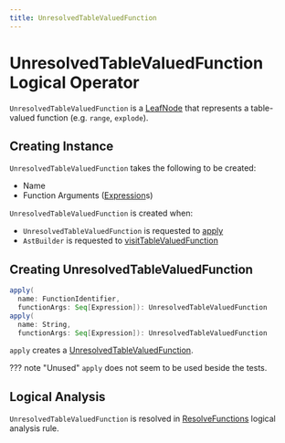 ```yaml
---
title: UnresolvedTableValuedFunction
---
```


# UnresolvedTableValuedFunction Logical Operator

`UnresolvedTableValuedFunction` is a [LeafNode](LeafNode.md) that represents a table-valued function (e.g. `range`, `explode`).

## Creating Instance

`UnresolvedTableValuedFunction` takes the following to be created:

* <span id="name"> Name
* <span id="functionArgs"> Function Arguments ([Expression](../expressions/Expression.md)s)

`UnresolvedTableValuedFunction` is created when:

* `UnresolvedTableValuedFunction` is requested to [apply](#apply)
* `AstBuilder` is requested to [visitTableValuedFunction](../sql/AstBuilder.md#visitTableValuedFunction)

## <span id="apply"> Creating UnresolvedTableValuedFunction

```scala
apply(
  name: FunctionIdentifier,
  functionArgs: Seq[Expression]): UnresolvedTableValuedFunction
apply(
  name: String,
  functionArgs: Seq[Expression]): UnresolvedTableValuedFunction
```

`apply` creates a [UnresolvedTableValuedFunction](#creating-instance).

??? note "Unused"
    `apply` does not seem to be used beside the tests.

## Logical Analysis

`UnresolvedTableValuedFunction` is resolved in [ResolveFunctions](../logical-analysis-rules/ResolveFunctions.md) logical analysis rule.
